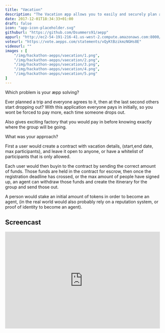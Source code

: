 ```yaml
---
title: "Væcation"
description: "The Vacation æpp allows you to easily and securely plan and pay for group activities and travel. It takes the headache out of large group planning by allowing users to utilize the power of smart contracts to facilitate smooth financial transactions between fellow travelers."
date: 2017-12-01T18:34:33+01:00
draft: false
icon: "app-icon-placeholder.svg"
githuburl: "https://github.com/Dsummers91/aepp"
appurl: "http://ec2-54-191-216-41.us-west-2.compute.amazonaws.com:8000/#/"
voteurl: "https://vote.aepps.com/statements/vQyKtBzikmzNGHs8E"
videourl: ""
images : [
	"/img/hackathon-aepps/vaecation/1.png",
	"/img/hackathon-aepps/vaecation/2.png",
	"/img/hackathon-aepps/vaecation/3.png",
	"/img/hackathon-aepps/vaecation/4.png",
	"/img/hackathon-aepps/vaecation/5.png"
]
---
```


<p class="question">Which problem is your æpp solving?</p>
<p class="answer">
Ever planned a trip and everyone agrees to it, then at the last second others start dropping out? With this application everyone pays in initially, so you wont be forced to pay more, each time someone drops out.

Also gives exciting factory that you would pay in before knowing exactly where the group will be going.
</p>
<p class="question">What was your approach?</p>
<p class="answer">First a user would create a contract with vacation details, (start,end date, max participants), and leave it open to anyone, or have a whitelist of participants that is only allowed.

Each user would then buyin to the contract by sending the correct amount of funds. Those funds are held in the contract for escrow, then once the registration deadline has crossed, or the max amount of people have signed up, an agent can withdraw those funds and create the itinerary for the group and send those out.

A person would stake an initial amount of tokens in order to become an agent, (in the real world would also probably rely on a reputation system, or proof of identity to become an agent).</p>
<div class="grid line">
<h2>Screencast</h2>
</div>
<div class="videoWrapper">
<iframe width="100%" height="315" src="https://www.youtube.com/embed/jgS5Goh_BWw" frameborder="0" gesture="media" allow="encrypted-media" allowfullscreen></iframe>
</div>

